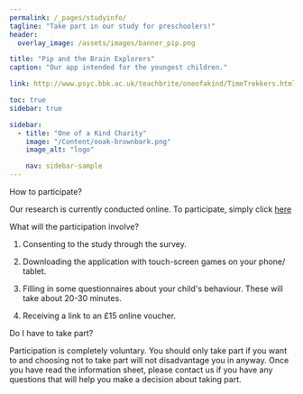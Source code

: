 ```yaml
---
permalink: /_pages/studyinfo/
tagline: "Take part in our study for preschoolers!"
header:
  overlay_image: /assets/images/banner_pip.png

title: "Pip and the Brain Explorers"
caption: "Our app intended for the youngest children."

link: http://www.psyc.bbk.ac.uk/teachbrite/oneofakind/TimeTrekkers.html

toc: true
sidebar: true

sidebar:
  - title: "One of a Kind Charity"
    image: "/Content/ooak-brownbark.png"
    image_alt: "logo"

    nav: sidebar-sample
---
```


How to participate?

Our research is currently conducted online. To participate, simply click [here](http://www.psyc.bbk.ac.uk/teachbrite/oneofakind/TimeTrekkers.html)


What will the participation involve?

1. Consenting to the study through the survey.

2. Downloading the application with touch-screen games on your phone/ tablet. 

3. Filling in some questionnaires about your child's behaviour. These will take about 20-30 minutes. 

4. Receiving a link to an £15 online voucher.


Do I have to take part?

Participation is completely voluntary. You should only take part if you want to and choosing not to take part will not disadvantage you in anyway. Once you have read the information sheet, please contact us if you have any questions that will help you make a decision about taking part.




